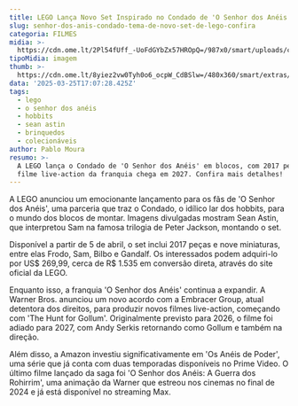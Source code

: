 ```yaml
---
title: LEGO Lança Novo Set Inspirado no Condado de 'O Senhor dos Anéis'
slug: senhor-dos-anis-condado-tema-de-novo-set-de-lego-confira
categoria: FILMES
midia: >-
  https://cdn.ome.lt/2Pl54fUff_-UoFdGYbZx57HROpQ=/987x0/smart/uploads/conteudo/fotos/OMELETE_CAPA_-_2025-03-25T133133.753.png
tipoMidia: imagem
thumb: >-
  https://cdn.ome.lt/8yiez2vw0Tyh0o6_ocpW_CdBSlw=/480x360/smart/extras/conteudos/omelete_THUMB_-_2025-03-25T132659.019.png
data: '2025-03-25T17:07:28.425Z'
tags:
  - lego
  - o senhor dos anéis
  - hobbits
  - sean astin
  - brinquedos
  - colecionáveis
author: Pablo Moura
resumo: >-
  A LEGO lança o Condado de 'O Senhor dos Anéis' em blocos, com 2017 peças. Novo
  filme live-action da franquia chega em 2027. Confira mais detalhes!
---
```


A LEGO anunciou um emocionante lançamento para os fãs de 'O Senhor dos Anéis', uma parceria que traz o Condado, o idílico lar dos hobbits, para o mundo dos blocos de montar. Imagens divulgadas mostram Sean Astin, que interpretou Sam na famosa trilogia de Peter Jackson, montando o set.

Disponível a partir de 5 de abril, o set inclui 2017 peças e nove miniaturas, entre elas Frodo, Sam, Bilbo e Gandalf. Os interessados podem adquiri-lo por US$ 269,99, cerca de R$ 1.535 em conversão direta, através do site oficial da LEGO.

Enquanto isso, a franquia 'O Senhor dos Anéis' continua a expandir. A Warner Bros. anunciou um novo acordo com a Embracer Group, atual detentora dos direitos, para produzir novos filmes live-action, começando com 'The Hunt for Gollum'. Originalmente previsto para 2026, o filme foi adiado para 2027, com Andy Serkis retornando como Gollum e também na direção.

Além disso, a Amazon investiu significativamente em 'Os Anéis de Poder', uma série que já conta com duas temporadas disponíveis no Prime Video. O último filme lançado da saga foi 'O Senhor dos Anéis: A Guerra dos Rohirrim', uma animação da Warner que estreou nos cinemas no final de 2024 e já está disponível no streaming Max.
